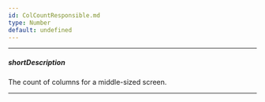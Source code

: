 ```yaml
---
id: ColCountResponsible.md
type: Number
default: undefined
---
```

---
##### shortDescription
The count of columns for a middle-sized screen.

---
